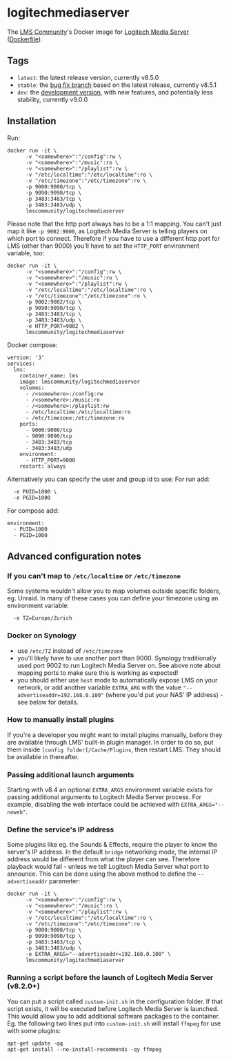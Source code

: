 # logitechmediaserver

The [LMS Community](https://github.com/LMS-Community)'s Docker image for [Logitech Media Server](https://github.com/LMS-Community/slimserver/) ([Dockerfile](https://github.com/LMS-Community/slimserver-platforms/tree/HEAD/Docker)).

## Tags
* `latest`: the latest release version, currently v8.5.0
* `stable`: the [bug fix branch](https://github.com/LMS-Community/slimserver/tree/public/8.5) based on the latest release, currently v8.5.1
* `dev`: the [development version](https://github.com/LMS-Community/slimserver/), with new features, and potentially less stability, currently v9.0.0

## Installation

Run:

```
docker run -it \
      -v "<somewhere>":"/config":rw \
      -v "<somewhere>":"/music":ro \
      -v "<somewhere>":"/playlist":rw \
      -v "/etc/localtime":"/etc/localtime":ro \
      -v "/etc/timezone":"/etc/timezone":ro \
      -p 9000:9000/tcp \
      -p 9090:9090/tcp \
      -p 3483:3483/tcp \
      -p 3483:3483/udp \
      lmscommunity/logitechmediaserver
```

Please note that the http port always has to be a 1:1 mapping. You can't just map it like `-p 9002:9000`, as Logitech Media Server is telling players on which port to connect. Therefore if you have to use a different http port for LMS (other than 9000) you'll have to set the `HTTP_PORT` environment variable, too:

```
docker run -it \
      -v "<somewhere>":"/config":rw \
      -v "<somewhere>":"/music":ro \
      -v "<somewhere>":"/playlist":rw \
      -v "/etc/localtime":"/etc/localtime":ro \
      -v "/etc/timezone":"/etc/timezone":ro \
      -p 9002:9002/tcp \
      -p 9090:9090/tcp \
      -p 3483:3483/tcp \
      -p 3483:3483/udp \
      -e HTTP_PORT=9002 \
      lmscommunity/logitechmediaserver
```

Docker compose:
```
version: '3'
services:
  lms:
    container_name: lms
    image: lmscommunity/logitechmediaserver
    volumes:
      - /<somewhere>:/config:rw
      - /<somewhere>:/music:ro
      - /<somewhere>:/playlist:rw
      - /etc/localtime:/etc/localtime:ro
      - /etc/timezone:/etc/timezone:ro
    ports:
      - 9000:9000/tcp
      - 9090:9090/tcp
      - 3483:3483/tcp
      - 3483:3483/udp
    environment:
      - HTTP_PORT=9000
    restart: always
```

Alternatively you can specify the user and group id to use:
For run add:
```
  -e PUID=1000 \
  -e PGID=1000
```
For compose add:
```
environment:
  - PUID=1000
  - PGID=1000
```

## Advanced configuration notes


### If you can't map to `/etc/localtime` or `/etc/timezone`

Some systems wouldn't allow you to map volumes outside specific folders, eg. Unraid. In many of these cases you can define your timezone using an environment variable:

```
  -e TZ=Europe/Zurich
```

### Docker on Synology
* use `/etc/TZ` instead of `/etc/timezone`
* you'll likely have to use another port than 9000. Synology traditionally used port 9002 to run Logitech Media Server on. See above note about mapping ports to make sure this is working as expected!
* you should either use `host` mode to automatically expose LMS on your network, or add another variable `EXTRA_ARG` with the value `"--advertiseaddr=192.168.0.100"` (where you'd put your NAS' IP address) - see below for details.

### How to manually install plugins
If you're a developer you might want to install plugins manually, before they are available through LMS' built-in plugin manager. In order to do so, put them inside `[config folder]/Cache/Plugins`, then restart LMS. They should be available in thereafter.

### Passing additional launch arguments
Starting with v8.4 an optional `EXTRA_ARGS` environment variable exists for passing additional arguments to Logitech Media Server process. For example, disabling the web interface could be achieved with `EXTRA_ARGS="--noweb"`.

### Define the service's IP address
Some plugins like eg. the Sounds & Effects, require the player to know the server's IP address. In the default `bridge` networking mode, the internal IP address would be different from what the player can see. Therefore playback would fail - unless we tell Logitech Media Server what port to announce. This can be done using the above method to define the `--advertiseaddr` parameter:


```
docker run -it \
      -v "<somewhere>":"/config":rw \
      -v "<somewhere>":"/music":ro \
      -v "<somewhere>":"/playlist":rw \
      -v "/etc/localtime":"/etc/localtime":ro \
      -v "/etc/timezone":"/etc/timezone":ro \
      -p 9000:9000/tcp \
      -p 9090:9090/tcp \
      -p 3483:3483/tcp \
      -p 3483:3483/udp \
      -e EXTRA_ARGS="--advertiseaddr=192.168.0.100" \
      lmscommunity/logitechmediaserver
```

### Running a script before the launch of Logitech Media Server (v8.2.0+)
You can put a script called `custom-init.sh` in the configuration folder. If that script exists, it will be executed before Logitech Media Server is launched. This would allow you to add additional software packages to the container. Eg. the following two lines put into `custom-init.sh` will install `ffmpeg` for use with some plugins:
```
apt-get update -qq
apt-get install --no-install-recommends -qy ffmpeg
```
